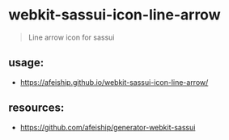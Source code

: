 # webkit-sassui-icon-line-arrow
> Line arrow icon for sassui

## usage:
+ https://afeiship.github.io/webkit-sassui-icon-line-arrow/

## resources:
+ https://github.com/afeiship/generator-webkit-sassui
